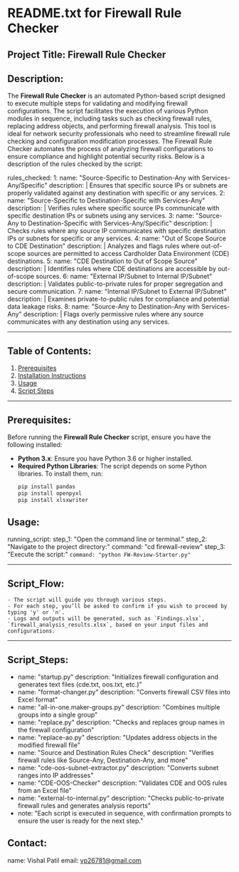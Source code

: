 # README.txt for Firewall Rule Checker

## Project Title: **Firewall Rule Checker**

## Description:
The **Firewall Rule Checker** is an automated Python-based script designed to execute multiple steps for validating and modifying firewall configurations. The script facilitates the execution of various Python modules in sequence, including tasks such as checking firewall rules, replacing address objects, and performing firewall analysis. This tool is ideal for network security professionals who need to streamline firewall rule checking and configuration modification processes. The Firewall Rule Checker automates the process of analyzing firewall configurations to ensure compliance and highlight potential security risks. Below is a description of the rules checked by the script:

rules_checked:
  1:
    name: "Source-Specific to Destination-Any with Services-Any/Specific"
    description: |
      Ensures that specific source IPs or subnets are properly validated against any destination with specific or any services.
  2:
    name: "Source-Specific to Destination-Specific with Services-Any"
    description: |
      Verifies rules where specific source IPs communicate with specific destination IPs or subnets using any services.
  3:
    name: "Source-Any to Destination-Specific with Services-Any/Specific"
    description: |
      Checks rules where any source IP communicates with specific destination IPs or subnets for specific or any services.
  4:
    name: "Out of Scope Source to CDE Destination"
    description: |
      Analyzes and flags rules where out-of-scope sources are permitted to access Cardholder Data Environment (CDE) destinations.
  5:
    name: "CDE Destination to Out of Scope Source"
    description: |
      Identifies rules where CDE destinations are accessible by out-of-scope sources.
  6:
    name: "External IP/Subnet to Internal IP/Subnet"
    description: |
      Validates public-to-private rules for proper segregation and secure communication.
  7:
    name: "Internal IP/Subnet to External IP/Subnet"
    description: |
      Examines private-to-public rules for compliance and potential data leakage risks.
  8:
    name: "Source-Any to Destination-Any with Services-Any"
    description: |
      Flags overly permissive rules where any source communicates with any destination using any services.


---

## Table of Contents:
1. [Prerequisites](#prerequisites)
2. [Installation Instructions](#installation-instructions)
3. [Usage](#usage)
4. [Script Steps](#script-steps)

---

## Prerequisites:
Before running the **Firewall Rule Checker** script, ensure you have the following installed:

- **Python 3.x**: Ensure you have Python 3.6 or higher installed.
- **Required Python Libraries**: The script depends on some Python libraries. To install them, run:
  ```bash
  pip install pandas
  pip install openpyxl
  pip install xlsxwriter

## Usage:
  running_script:
    step_1: "Open the command line or terminal."
    step_2: "Navigate to the project directory:"
      command: "cd firewall-review"
    step_3: "Execute the script:"
      ```command: "python FW-Review-Starter.py"```
  


  ---

  
  ## Script_Flow: 
    - The script will guide you through various steps.
    - For each step, you’ll be asked to confirm if you wish to proceed by typing 'y' or 'n'.
    - Logs and outputs will be generated, such as `Findings.xlsx`, `firewall_analysis_results.xlsx`, based on your input files and configurations.


---

## Script_Steps:
  - name: "startup.py"          description: "Initializes firewall configuration and generates text files (cde.txt, oos.txt, etc.)"
  - name: "format-changer.py"    description: "Converts firewall CSV files into Excel format"
  - name: "all-in-one.maker-groups.py" description: "Combines multiple groups into a single group"
  - name: "replace.py"           description: "Checks and replaces group names in the firewall configuration"
  - name: "replace-ao.py"        description: "Updates address objects in the modified firewall file"
  - name: "Source and Destination Rules Check" description: "Verifies firewall rules like Source-Any, Destination-Any, and more"
  - name: "cde-oos-subnet-extractor.py" description: "Converts subnet ranges into IP addresses"
  - name: "CDE-OOS-Checker"     description: "Validates CDE and OOS rules from an Excel file"
  - name: "external-to-internal.py" description: "Checks public-to-private firewall rules and generates analysis reports"
  - note: "Each script is executed in sequence, with confirmation prompts to ensure the user is ready for the next step."




## Contact:
  name: Vishal Patil
  email: vp26781@gmail.com
